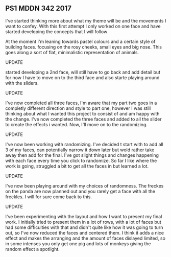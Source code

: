 ## PS1 MDDN 342 2017

I've started thinking more about what my theme will be and the movements I want to confey. With this first attempt I only worked on one face and have started developing the concepts that I will follow

At the moment I'm leaning towards pastel colours and a certain style of building faces. focusing on the rosy cheeks, small eyes and big nose. This goes along a sort of flat, minimalistic representation of animals.

UPDATE

started developing a 2nd face, will still have to go back and add detail but for now I have to move on to the third face and also starte playing around with the sliders.

UPDATE

I've now completed all three faces, I'm aware that my part two goes in a completly different direction and style to part one, however I was still thinking about what I wanted this project to consist of and am happy with the change. I've now completed the three faces and added to all the slider to create the effects i wanted. Now, I'll move on to the randomizing.

UPDATE

I've now been working with randomizing. I've decided t start with to add all 3 of my faces, can potentially narrow it down later but wold rather take away then add for the final. I've got slight things and changes happening with each face every time you click to randomize. So far I like where the work is going, struggled a bit to get all the faces in but learned a lot.

UPDATE

I've now been playing around with my choices of randomness. The freckes on the panda are now planned out and you rarely get a face with all the freckles. I will for sure come back to this. 

UPDATE

I've been experimenting with the layout and how I want to present my final work. I initially tried to present them in a lot of rows, with a lot of faces but had some difficulties with that and didn't quite like how it was going to turn out, so I've now reduced the faces and centered them. I think it adds a nice effect and makes the arranging and the amount of faces dislayed limited, so in some intenses you only get one pig and lots of monkeys giving the random effect a spotlight.